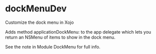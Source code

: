 # dockMenuDev
Customize the dock menu in Xojo


Adds method applicationDockMenu: to the app delegate which lets
you return an NSMenu of items to show in the dock menu.


See the note in Module DockMenu for full info.
